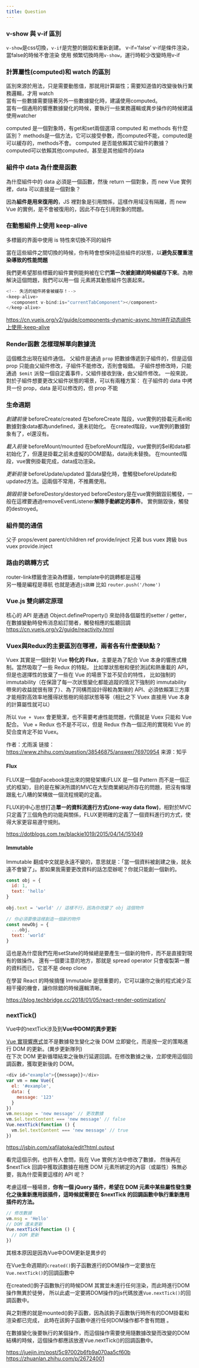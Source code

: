 ```yaml
---
title: Question
---
```


### v-show 與 v-if 區別

`v-show`是css切換，`v-if`是完整的銷毀和重新創建。
v-if=‘false’ v-if是條件渲染，當false的時候不會渲染
使用 頻繁切換時用`v-show`，運行時較少改變時用v-if


### 計算屬性(computed)和 watch 的區別

區別來源於用法，只是需要動態值，那就用計算屬性；需要知道值的改變後執行業務邏輯，才用 watch  
當有一些數據需要隨著另外一些數據變化時，建議使用computed。   
當有一個通用的響應數據變化的時候，要執行一些業務邏輯或異步操作的時候建議使用watcher  

computed 是一個對象時，有get和set兩個選項
computed 和 methods 有什麼區別？ methods是一個方法，它可以接受參數，而computed不能，computed是可以緩存的，methods不會。
computed 是否能依賴其它組件的數據？ computed可以依賴其他computed，甚至是其他組件的data

### 組件中 data 為什麼是函數

為什麼組件中的 data 必須是一個函數，然後 return 一個對象，而 new Vue 實例裡，data 可以直接是一個對象？

因為**組件是用來復用的**，JS 裡對象是引用關係，這樣作用域沒有隔離，而 new Vue 的實例，是不會被復用的，因此不存在引用對象的問題。

### 在動態組件上使用 keep-alive  

多標籤的界面中使用 is 特性來切換不同的組件

當在這些組件之間切換的時候，你有時會想保持這些組件的狀態，以**避免反覆重渲染導致的性能問題**

我們更希望那些標籤的組件實例能夠被在它們**第一次被創建的時候緩存下來**。為瞭解決這個問題，我們可以用一個 <keep-alive> 元素將其動態組件包裹起來。

```js
<!-- 失活的組件將會被緩存！-->
<keep-alive>
  <component v-bind:is="currentTabComponent"></component>
</keep-alive>
```

https://cn.vuejs.org/v2/guide/components-dynamic-async.html#在动态组件上使用-keep-alive


### Render函數 怎樣理解單向數據流 

這個概念出現在組件通信。
父組件是通過 `prop` 把數據傳遞到子組件的，但是這個 prop 只能由父組件修改，子組件不能修改，否則會報錯。
子組件想修改時，只能通過` $emit` 派發一個自定義事件，父組件接收到後，由父組件修改。
一般來說，對於子組件想要更改父組件狀態的場景，可以有兩種方案：
在子組件的 data 中拷貝一份 prop，data 是可以修改的，但 prop 不能

### 生命週期

*創建前後* beforeCreate/created
在beforeCreate 階段，vue實例的掛載元素el和數據對象data都為undefined，還未初始化。
在created階段，vue實例的數據對象有了，el還沒有。

*載入前後* beforeMount/mounted
在beforeMount階段，vue實例的$el和data都初始化了，但還是掛載之前未虛擬的DOM節點，data尚未替換。
在mounted階段，vue實例掛載完成，data成功渲染。

*更新前後* beforeUpdate/updated
當data變化時，會觸發beforeUpdate和updated方法。這兩個不常用，不推薦使用。

*銷毀前後* beforeDestory/destoryed
beforeDestory是在vue實例銷毀前觸發，一般在這裡要通過removeEventListener**解除手動綁定的事件**。
實例銷毀後，觸發的destroyed。

### 組件間的通信

父子 props/event  parent/children ref provide/inject
兄弟 bus vuex
跨級 bus vuex provide.inject

### 路由的跳轉方式

<router-link to='home'> router-link標籤會渲染為<a>標籤，template中的跳轉都是這種  
另一種是編程是導航 也就是通過`js跳轉` 比如 `router.push('/home')`  


### Vue.js 雙向綁定原理

核心的 API 是通過 Object.defineProperty() 來劫持各個屬性的setter / getter，在數據變動時發佈消息給訂閱者，觸發相應的監聽回調
https://cn.vuejs.org/v2/guide/reactivity.html



### Vuex與Redux的主要區別在哪裡，兩者各有什麼優缺點？

Vuex 其實是一個針對 Vue **特化的 Flux**，主要是為了配合 Vue 本身的響應式機制。當然吸取了一些 Redux 的特點，
比如單狀態樹和便於測試和熱重載的 API，但是也選擇性的放棄了一些在 Vue 的場景下並不契合的特性，
比如強制的 immutability（在保證了每一次狀態變化都能追蹤的情況下強制的 immutability 帶來的收益就很有限了）、為了同構而設計得較為繁瑣的 API、必須依賴第三方庫才能相對高效率地獲得狀態樹的局部狀態等等（相比之下 Vuex 直接用 Vue 本身的計算屬性就可以）

所以 `Vue + Vuex` 會更簡潔，也不需要考慮性能問題，代價就是 Vuex 只能和 Vue 配合。
Vue + Redux 也不是不可以，但是 Redux 作為一個泛用的實現和 Vue 的契合度肯定不如 Vuex。

作者：尤雨溪
链接：https://www.zhihu.com/question/38546875/answer/76970954
来源：知乎

#### Flux

FLUX是一個由Facebook提出來的開發架構(FLUX 是一個 Pattern 而不是一個正式的框架)，目的是在解決所謂的MVC在大型商業網站所存在的問題，把沒有條理跟亂七八糟的架構做一個流程規範的定義。

FLUX的中心思想打造**單一的資料流進行方式(one-way data flow)**，相對於MVC只定義了三個角色的功能與關係，FLUX更明確的定義了一個資料進行的方式，使得大家更容易遵守規則。

https://dotblogs.com.tw/blackie1019/2015/04/14/151049

#### Immutable

Immutable 翻成中文就是永遠不變的，意思就是：「當一個資料被創建之後，就永遠不會變了」。那如果我需要更改資料的話怎麼辦呢？你就只能創一個新的。

```js
const obj = {
  id: 1,
  text: 'hello'
}
  
obj.text = 'world' // 這樣不行，因為你改變了 obj 這個物件
  
// 你必須要像這樣創造一個新的物件
const newObj = {
  ...obj,
  text: 'world'
}
```

這也是為什麼我們在用setState的時候總是要產生一個新的物件，而不是直接對現有的做操作。
還有一個要注意的地方，那就是 spread operator 只會複製第一層的資料而已，它並不是 deep clone  

在學習 React 的時候搞懂 Immutable 是很重要的，它可以讓你之後的程式減少互相干擾的機會，讓你除錯的時候邏輯清晰。

https://blog.techbridge.cc/2018/01/05/react-render-optimization/  

### nextTick()

Vue中的nextTick涉及到**Vue中DOM的異步更新**

[Vue 實現響應式](https://cn.vuejs.org/v2/guide/reactivity.html)並不是數據發生變化之後 DOM 立即變化，而是按一定的策略進行 DOM 的更新。(異步更新隊列)  
在下次 DOM 更新循環結束之後執行延遲回調。在修改數據之後，立即使用這個回調函數，獲取更新後的 DOM。
```js
<div id="example">{{message}}</div>
var vm = new Vue({
  el: '#example',
  data: {
    message: '123'
  }
})
vm.message = 'new message' // 更改數據
vm.$el.textContent === 'new message' // false
Vue.nextTick(function () {
  vm.$el.textContent === 'new message' // true
})
```

https://jsbin.com/xafilatoka/edit?html,output

看完這個示例，也許有人會問，我在 Vue 實例方法中修改了數據，
然後再在 $nextTick 回調中獲取該數據在相應 DOM 元素所綁定的內容（或屬性）殊無必要，我為什麼需要這樣的 API 呢？

考慮這樣一種場景，**你有一個 jQuery 插件，希望在 DOM 元素中某些屬性發生變化之後重新應用該插件，這時候就需要在 $nextTick 的回調函數中執行重新應用插件的方法。**


```js
// 修改數據
vm.msg = 'Hello'
// DOM 還未更新
Vue.nextTick(function () {
  // DOM 更新
})
```
其根本原因是因為Vue中DOM更新是異步的

在Vue生命週期的`created()`鉤子函數進行的DOM操作一定要放在`Vue.nextTick()`的回調函數中

在created()鉤子函數執行的時候DOM 其實並未進行任何渲染，而此時進行DOM操作無異於徒勞，
所以此處一定要將DOM操作的js代碼放進`Vue.nextTick()`的回調函數中。

與之對應的就是mounted()鉤子函數，因為該鉤子函數執行時所有的DOM掛載和渲染都已完成，
此時在該鉤子函數中進行任何DOM操作都不會有問題 。

在數據變化後要執行的某個操作，而這個操作需要使用隨數據改變而改變的DOM結構的時候，這個操作都應該放進Vue.nextTick()的回調函數中。





https://juejin.im/post/5c97002b6fb9a070aa5cf60b
https://zhuanlan.zhihu.com/p/26724001
